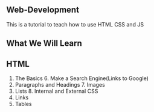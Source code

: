 Web-Development
----------------
This is a tutorial to teach how to use HTML CSS and JS

What We Will Learn
-------------------
HTML
-----
1. The Basics                 6. Make a Search Engine(Links to Google)
2. Paragraphs and Headings    7. Images
3. Lists                      8. Internal and External CSS
4. Links
5. Tables
